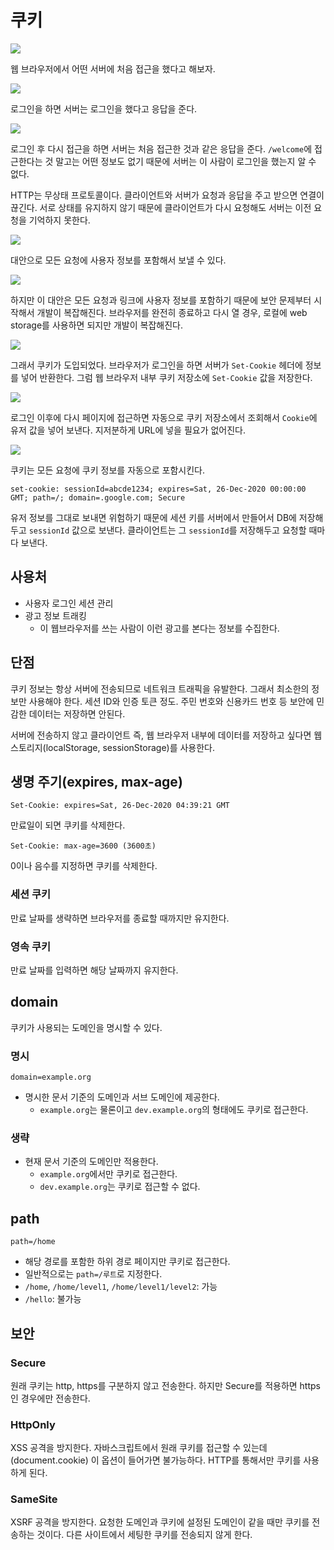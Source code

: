 # 쿠키

![](../../.gitbook/assets/kimyounghan-http-web-basic/07/screenshot%202021-04-04%20오후%206.25.03.png)

웹 브라우저에서 어떤 서버에 처음 접근을 했다고 해보자.

![](../../.gitbook/assets/kimyounghan-http-web-basic/07/screenshot%202021-04-04%20오후%206.25.08.png)

로그인을 하면 서버는 로그인을 했다고 응답을 준다.

![](../../.gitbook/assets/kimyounghan-http-web-basic/07/screenshot%202021-04-04%20오후%206.25.12.png)

로그인 후 다시 접근을 하면 서버는 처음 접근한 것과 같은 응답을 준다. `/welcome`에 접근한다는 것 말고는 어떤 정보도 없기 때문에 서버는 이 사람이 로그인을 했는지 알 수 없다. 

HTTP는 무상태 프로토콜이다. 클라이언트와 서버가 요청과 응답을 주고 받으면 연결이 끊긴다. 서로 상태를 유지하지 않기 때문에 클라이언트가 다시 요청해도 서버는 이전 요청을 기억하지 못한다. 

![](../../.gitbook/assets/kimyounghan-http-web-basic/07/screenshot%202021-04-04%20오후%206.25.18.png)

대안으로 모든 요청에 사용자 정보를 포함해서 보낼 수 있다.

![](../../.gitbook/assets/kimyounghan-http-web-basic/07/screenshot%202021-04-04%20오후%206.25.23.png)

하지만 이 대안은 모든 요청과 링크에 사용자 정보를 포함하기 때문에 보안 문제부터 시작해서 개발이 복잡해진다. 브라우저를 완전히 종료하고 다시 열 경우, 로컬에 web storage를 사용하면 되지만 개발이 복잡해진다.

![](../../.gitbook/assets/kimyounghan-http-web-basic/07/screenshot%202021-04-04%20오후%206.25.30.png)

그래서 쿠키가 도입되었다. 브라우저가 로그인을 하면 서버가 `Set-Cookie` 헤더에 정보를 넣어 반환한다. 그럼 웹 브라우저 내부 쿠키 저장소에 `Set-Cookie` 값을 저장한다.

![](../../.gitbook/assets/kimyounghan-http-web-basic/07/screenshot%202021-04-04%20오후%206.25.34.png)

로그인 이후에 다시 페이지에 접근하면 자동으로 쿠키 저장소에서 조회해서 `Cookie`에 유저 값을 넣어 보낸다. 지저분하게 URL에 넣을 필요가 없어진다.

![](../../.gitbook/assets/kimyounghan-http-web-basic/07/screenshot%202021-04-04%20오후%206.25.39.png)

쿠키는 모든 요청에 쿠키 정보를 자동으로 포함시킨다.

```text
set-cookie: sessionId=abcde1234; expires=Sat, 26-Dec-2020 00:00:00 GMT; path=/; domain=.google.com; Secure
```

유저 정보를 그대로 보내면 위험하기 때문에 세션 키를 서버에서 만들어서 DB에 저장해두고 `sessionId` 값으로 보낸다. 클라이언트는 그 `sessionId`를 저장해두고 요청할 때마다 보낸다.

## 사용처

- 사용자 로그인 세션 관리
- 광고 정보 트래킹
    - 이 웹브라우저를 쓰는 사람이 이런 광고를 본다는 정보를 수집한다.
    
## 단점

쿠키 정보는 항상 서버에 전송되므로 네트워크 트래픽을 유발한다. 그래서 최소한의 정보만 사용해야 한다. 세션 ID와 인증 토큰 정도. 주민 번호와 신용카드 번호 등 보안에 민감한 데이터는 저장하면 안된다.

서버에 전송하지 않고 클라이언트 즉, 웹 브라우저 내부에 데이터를 저장하고 싶다면 웹 스토리지(localStorage, sessionStorage)를 사용한다. 

## 생명 주기(expires, max-age)

```text
Set-Cookie: expires=Sat, 26-Dec-2020 04:39:21 GMT
```

만료일이 되면 쿠키를 삭제한다.

```text
Set-Cookie: max-age=3600 (3600초)
```

0이나 음수를 지정하면 쿠키를 삭제한다.

### 세션 쿠키

만료 날짜를 생략하면 브라우저를 종료할 때까지만 유지한다.

### 영속 쿠키

만료 날짜를 입력하면 해당 날짜까지 유지한다.

## domain

쿠키가 사용되는 도메인을 명시할 수 있다.

### 명시

```text
domain=example.org
```

- 명시한 문서 기준의 도메인과 서브 도메인에 제공한다.
    - `example.org`는 물론이고 `dev.example.org`의 형태에도 쿠키로 접근한다.
    
### 생략

- 현재 문서 기준의 도메인만 적용한다.
    - `example.org`에서만 쿠키로 접근한다.
    - `dev.example.org`는 쿠키로 접근할 수 없다.

## path

```text
path=/home
```

- 해당 경로를 포함한 하위 경로 페이지만 쿠키로 접근한다.
- 일반적으로는 `path=/루트`로 지정한다. 
- `/home`, `/home/level1`, `/home/level1/level2`: 가능 
- `/hello`: 불가능

## 보안
### Secure

원래 쿠키는 http, https를 구분하지 않고 전송한다. 하지만 Secure를 적용하면 https인 경우에만 전송한다.

### HttpOnly

XSS 공격을 방지한다. 자바스크립트에서 원래 쿠키를 접근할 수 있는데(document.cookie) 이 옵션이 들어가면 불가능하다. HTTP를 통해서만 쿠키를 사용하게 된다.

### SameSite

XSRF 공격을 방지한다. 요청한 도메인과 쿠키에 설정된 도메인이 같을 때만 쿠키를 전송하는 것이다. 다른 사이트에서 세팅한 쿠키를 전송되지 않게 한다.